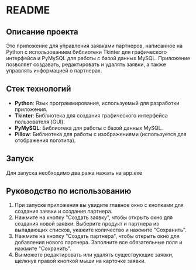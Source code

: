 # README

## Описание проекта

Это приложение для управления заявками партнеров, написанное на Python с использованием библиотеки Tkinter для графического интерфейса и PyMySQL для работы с базой данных MySQL. Приложение позволяет создавать, редактировать и удалять заявки, а также управлять информацией о партнерах.

## Стек технологий

- **Python**: Язык программирования, используемый для разработки приложения.
- **Tkinter**: Библиотека для создания графического интерфейса пользователя (GUI).
- **PyMySQL**: Библиотека для работы с базой данных MySQL.
- **Pillow**: Библиотека для работы с изображениями (используется для отображения логотипа).

## Запуск

Для запуска необходимо два ража нажать на app.exe

## Руководство по использованию 

1. При запуске приложения вы увидите главное окно с кнопками для создания заявки и создания партнера.
2. Нажмите на кнопку "Создать заявку", чтобы открыть окно для создания новой заявки. Выберите продукт и партнера из выпадающих списков, укажите количество и нажмите "Сохранить".
3. Нажмите на кнопку "Создать партнера", чтобы открыть окно для добавления нового партнера. Заполните все обязательные поля и нажмите "Сохранить".
4. Вы можете редактировать или удалять существующие заявки, щелкнув правой кнопкой мыши на карточке заявки.